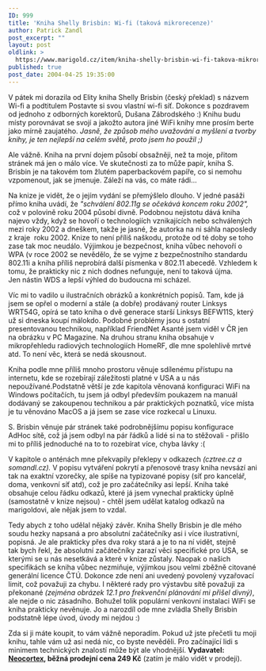 ```yaml
---
ID: 999
title: 'Kniha Shelly Brisbin: Wi-fi (taková mikrorecenze)'
author: Patrick Zandl
post_excerpt: ""
layout: post
oldlink: >
  https://www.marigold.cz/item/kniha-shelly-brisbin-wi-fi-takova-mikrorecenze
published: true
post_date: 2004-04-25 19:35:00
---
```

<p>
V pátek mi dorazila od Elity kniha Shelly Brisbin (český překlad) s názvem Wi-fi a podtitulem Postavte si svou vlastní wi-fi síť. Dokonce s pozdravem od jednoho z odborných korektorů, Dušana Zábrodského :) Knihu budu místy porovnávat se svojí a jakožto autora jiné WiFi knihy mne prosím berte jako mírně zaujatého. <EM>Jasně, že způsob mého uvažování a myšlení a tvorby knihy, je ten nejlepší na celém světě, proto jsem ho použil ;)</EM></p>

<p>
Ale vážně. Kniha na první dojem působí obsažněji, než ta moje, přitom stránek má jen o málo více. Ve skutečnosti za to může papír, kniha S. Brisbin je na takovém tom žlutém paperbackovém papíře, co si nemohu vzpomenout, jak se jmenuje. Záleží na vás, co máte rádi...</p>

<p>
Na knize je vidět, že o jejím vydání se přemýšlelo dlouho. V jedné pasáži přímo kniha uvádí, že <EM>"schválení 802.11g se očekává koncem roku 2002",</EM> což v polovině roku 2004 působí divně. Podobnou nejistotu dává kniha najevo vždy, když se hovoří o technologiích vznikajících nebo schválených mezi roky 2002 a dneškem, takže je jasné, že autorka na ni sáhla naposledy z kraje&#160; roku 2002. Knize to není příliš naškodu, protože od té doby se toho zase tak moc neudálo. Výjimkou je bezpečnost, kniha vůbec nehovoří o WPA (v roce 2002 se nevědělo, že se vyjme z bezpečnostního standardu 802.11i a kniha příliš neprobírá další písmenka v 802.11 abecedě. Vzhledem k tomu, že prakticky nic z nich dodnes nefunguje, není to taková újma. Jen&#160;nástin WDS a lepší výhled do budoucna mi scházel.</p>

<p>
Víc mi to vadilo u ilustračních obrázků a konkrétních popisů. Tam, kde já jsem se opřel o moderní a stále (a dobře) prodávaný router Linksys WRT54G, opírá se tato kniha o dvě generace starší Linksys BEFW11S, který už si dneska koupí málokdo. Podobné problémy jsou s ostatní presentovanou technikou, například FriendNet Asanté jsem viděl v ČR jen na obrázku v PC Magazine. Na druhou stranu kniha obsahuje v mikropřehledu radiových technologiích HomeRF,&#160;dle mne spolehlivě mrtvé atd. To není věc, která se nedá skousnout. </p>

<p>
Kniha podle mne příliš mnoho prostoru věnuje sdílenému přístupu na internetu, kde se rozebírají záležitosti platné v USA a u nás nepoužívané.Podstatně větší je zde kapitola věnovaná konfiguraci WiFi na Windows počítačích, tu jsem já odbyl především poukazem na manuál dodávaný se zakoupenou technikou a pár praktických poznatků, více místa je tu věnováno MacOS a já jsem se zase více rozkecal u Linuxu. </p>

<p>
S. Brisbin věnuje pár stránek také podrobnějšímu popisu konfigurace AdHoc sítě, což já jsem odbyl na pár řádků a lidé si na to stěžovali - přišlo mi to příliš jednoduché na to to rozebírat více, chyba lávky :(</p>

<p>
V kapitole o anténách mne překvapily překlepy v odkazech <EM>(cztree.cz a somandl.cz). </EM>V popisu vytváření pokrytí a přenosové trasy kniha nevsází ani tak na exaktní vzorečky, ale spíše na typizované popisy (síť pro kancelář, doma, venkovní síť atd), což je pro začátečníky asi lepší. Kniha také obsahuje celou řádku odkazů, které já jsem vynechal prakticky úplně (samostatně v knize nejsou) - chtěl jsem udělat katalog odkazů na marigoldovi, ale nějak jsem to vzdal. </p>

<p>
Tedy abych z toho udělal nějaký závěr. Kniha Shelly Brisbin je dle mého soudu hezky napsaná a pro absolutní začátečníky asi i více ilustrativní, popisná. Je ale prakticky přes dva roky stará a je to na ní vidět,&#160;stejně tak&#160;bych řekl, že absolutní začátečníky zarazí věci specifické pro USA, se kterými se u nás nesetkává a které v knize zůstaly. Naopak o našich specifikách se kniha vůbec nezmiňuje, výjimkou jsou velmi zběžně citované generální licence ČTÚ. Dokonce zde není ani uvedený povolený vyzařovací limit, což považuji za chybu. I některé rady pro výstavbu sítě považuji za překonané <EM>(zejména obrázek 12.1 pro frekvenční plánování mi přišel divný)</EM>, ale nejde o nic zásadního. Bohužel tolik populární venkovní instalaci WiFi se kniha prakticky nevěnuje. Jo a narozdíl ode mne zvládla Shelly Brisbin podstatně lépe úvod, úvody mi nejdou :)</p>

<p>
Zda si ji máte koupit, to vám vážně neporadím. Pokud už jste přečetli tu moji knihu, tahle vám už asi nedá nic, co byste nevěděli. Pro začínající lidi s minimem technických znalostí může být ale vhodnější. <STRONG>Vydavatel: </STRONG><A href="http://www.neo.cz/wifi.html" target=_blank><STRONG>Neocortex</STRONG></A><STRONG>, běžná prodejní cena 249 Kč</STRONG> (zatím je málo vidět v prodeji).</p>
